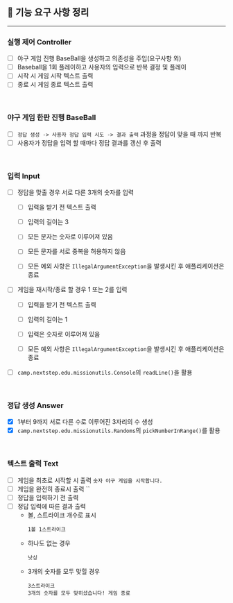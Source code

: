 ## 🚀 기능 요구 사항 정리
<hr>

### 실행 제어 Controller
- [ ] 야구 게임 진행 BaseBall을 생성하고 의존성을 주입(요구사항 외)
- [ ] Baseball을 1회 플레이하고 사용자의 입력으로 반복 결정 및 플레이
- [ ] 시작 시 게임 시작 텍스트 출력
- [ ] 종료 시 게임 종료 텍스트 출력

<br/>

### 야구 게임 한판 진행 BaseBall
- [ ] `정답 생성 -> 사용자 정답 입력 시도 -> 결과 출력` 과정을 정답이 맞을 때 까지 반복
- [ ] 사용자가 정답을 입력 할 때마다 정답 결과를 갱신 후 출력

<br/>

### 입력 Input
- [ ] 정답을 맞출 경우 서로 다른 3개의 숫자를 입력
  - [ ] 입력을 받기 전 텍스트 출력
  - [ ] 입력의 길이는 3
  - [ ] 모든 문자는 숫자로 이루어져 있음
  - [ ] 모든 문자를 서로 중복을 허용하지 않음
  - [ ] 모든 예외 사항은 `IllegalArgumentException`을 발생시킨 후 애플리케이션은 종료


- [ ] 게임을 재시작/종료 할 경우 1 또는 2를 입력
  - [ ] 입력을 받기 전 텍스트 출력
  - [ ] 입력의 길이는 1
  - [ ] 입력은 숫자로 이루어져 있음
  - [ ] 모든 예외 사항은 `IllegalArgumentException`을 발생시킨 후 애플리케이션은 종료


- [ ] `camp.nextstep.edu.missionutils.Console`의 `readLine()`을 활용

<br/>

### 정답 생성 Answer
- [x] 1부터 9까지 서로 다른 수로 이루어진 3자리의 수 생성
- [x] `camp.nextstep.edu.missionutils.Randoms`의 `pickNumberInRange()`를 활용

<br/>

### 텍스트 출력 Text
- [ ] 게임을 최초로 시작할 시 출력 `숫자 야구 게임을 시작합니다.`
- [ ] 게임을 완전히 종료시 출력 ``
- [ ] 정답을 입력하기 전 출력
- [ ] 정답 입력에 따른 결과 출력
  - 볼, 스트라이크 개수로 표시
    ```
    1볼 1스트라이크
    ```
  - 하나도 없는 경우
    ```
    낫싱
    ```
  - 3개의 숫자를 모두 맞힐 경우
    ```
    3스트라이크
    3개의 숫자를 모두 맞히셨습니다! 게임 종료
    ```

<br/>


    